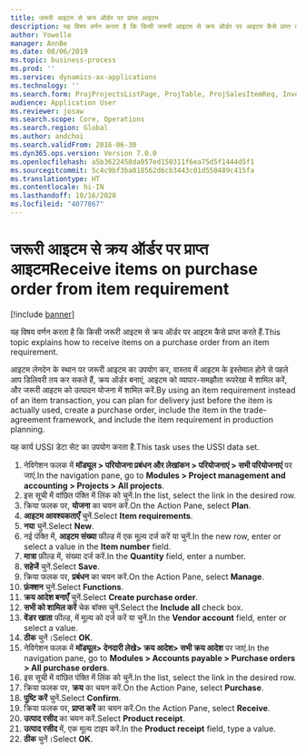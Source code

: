 ```yaml
---
title: जरूरी आइटम से क्रय ऑर्डर पर प्राप्त आइटम
description: यह विषय वर्णन करता है कि किसी जरूरी आइटम से क्रय ऑर्डर पर आइटम कैसे प्राप्त करते हैं.
author: Yowelle
manager: AnnBe
ms.date: 08/06/2019
ms.topic: business-process
ms.prod: ''
ms.service: dynamics-ax-applications
ms.technology: ''
ms.search.form: ProjProjectsListPage, ProjTable, ProjSalesItemReq, InventItemIdLookupSimple, PurchCreateFromSalesOrder, VendAccountItemLookup, PurchTable, PurchEditLines
audience: Application User
ms.reviewer: josaw
ms.search.scope: Core, Operations
ms.search.region: Global
ms.author: andchoi
ms.search.validFrom: 2016-06-30
ms.dyn365.ops.version: Version 7.0.0
ms.openlocfilehash: a5b3622458da957ed150311f6ea75d5f1444d5f1
ms.sourcegitcommit: 5c4c9bf3ba018562d6cb3443c01d550489c415fa
ms.translationtype: HT
ms.contentlocale: hi-IN
ms.lasthandoff: 10/16/2020
ms.locfileid: "4077867"
---
```

# <a name="receive-items-on-purchase-order-from-item-requirement"></a><span data-ttu-id="c57cf-103">जरूरी आइटम से क्रय ऑर्डर पर प्राप्त आइटम</span><span class="sxs-lookup"><span data-stu-id="c57cf-103">Receive items on purchase order from item requirement</span></span>

[!include [banner](../../includes/banner.md)]

<span data-ttu-id="c57cf-104">यह विषय वर्णन करता है कि किसी जरूरी आइटम से क्रय ऑर्डर पर आइटम कैसे प्राप्त करते हैं.</span><span class="sxs-lookup"><span data-stu-id="c57cf-104">This topic explains how to receive items on a purchase order from an item requirement.</span></span>

<span data-ttu-id="c57cf-105">आइटम लेनदेन के स्थान पर जरूरी आइटम का उपयोग कर, वास्तव में आइटम के इस्तेमाल होने से पहले आप डिलिवरी तय कर सकते हैं, क्रय ऑर्डर बनाएं, आइटम को व्यापार-समझौता रूपरेखा में शामिल करें, और जरूरी आइटम को उत्पादन योजना में शामिल करें.</span><span class="sxs-lookup"><span data-stu-id="c57cf-105">By using an item requirement instead of an item transaction, you can plan for delivery just before the item is actually used, create a purchase order, include the item in the trade-agreement framework, and include the item requirement in production planning.</span></span> 

<span data-ttu-id="c57cf-106">यह कार्य USSI डेटा सेट का उपयोग करता है.</span><span class="sxs-lookup"><span data-stu-id="c57cf-106">This task uses the USSI data set.</span></span>

1. <span data-ttu-id="c57cf-107">नेविगेशन फलक में **मॉड्यूल > परियोजना प्रबंधन और लेखांकन > परियोजनाएं > सभी परियोजनाएं** पर जाएं.</span><span class="sxs-lookup"><span data-stu-id="c57cf-107">In the navigation pane, go to **Modules > Project management and accounting > Projects > All projects**.</span></span>
2. <span data-ttu-id="c57cf-108">इस सूची में वांछित पंक्ति में लिंक को चुनें.</span><span class="sxs-lookup"><span data-stu-id="c57cf-108">In the list, select the link in the desired row.</span></span>
3. <span data-ttu-id="c57cf-109">क्रिया फलक पर, **योजना** का चयन करें.</span><span class="sxs-lookup"><span data-stu-id="c57cf-109">On the Action Pane, select **Plan**.</span></span>
4. <span data-ttu-id="c57cf-110">**आइटम आवश्यकताएँ** चुनें.</span><span class="sxs-lookup"><span data-stu-id="c57cf-110">Select **Item requirements**.</span></span>
5. <span data-ttu-id="c57cf-111">**नया** चुनें.</span><span class="sxs-lookup"><span data-stu-id="c57cf-111">Select **New**.</span></span>
6. <span data-ttu-id="c57cf-112">नई पंक्ति में, **आइटम संख्या** फील्ड में एक मूल्य दर्ज करें या चुनें.</span><span class="sxs-lookup"><span data-stu-id="c57cf-112">In the new row, enter or select a value in the **Item number** field.</span></span>
7. <span data-ttu-id="c57cf-113">**मात्रा** फ़ील्ड में, संख्या दर्ज करें.</span><span class="sxs-lookup"><span data-stu-id="c57cf-113">In the **Quantity** field, enter a number.</span></span>
8. <span data-ttu-id="c57cf-114">**सहेजें** चुनें.</span><span class="sxs-lookup"><span data-stu-id="c57cf-114">Select **Save**.</span></span>
9. <span data-ttu-id="c57cf-115">क्रिया फलक पर, **प्रबंधन** का चयन करें.</span><span class="sxs-lookup"><span data-stu-id="c57cf-115">On the Action Pane, select **Manage**.</span></span>
10. <span data-ttu-id="c57cf-116">**फ़ंक्शन** चुनें.</span><span class="sxs-lookup"><span data-stu-id="c57cf-116">Select **Functions**.</span></span>
11. <span data-ttu-id="c57cf-117">**क्रय आदेश बनाएँ** चुनें.</span><span class="sxs-lookup"><span data-stu-id="c57cf-117">Select **Create purchase order**.</span></span>
12. <span data-ttu-id="c57cf-118">**सभी को शामिल करें** चेक बॉक्स चुनें.</span><span class="sxs-lookup"><span data-stu-id="c57cf-118">Select the **Include all** check box.</span></span>
13. <span data-ttu-id="c57cf-119">**वेंडर खाता** फील्ड, में मूल्य को दर्ज करें या चुनें.</span><span class="sxs-lookup"><span data-stu-id="c57cf-119">In the **Vendor account** field, enter or select a value.</span></span>
14. <span data-ttu-id="c57cf-120">**ठीक** चुनें।</span><span class="sxs-lookup"><span data-stu-id="c57cf-120">Select **OK**.</span></span>
15. <span data-ttu-id="c57cf-121">नेविगेशन फलक में **मॉड्यूल> देनदारी लेखे> क्रय आदेश> सभी क्रय आदेश** पर जाएं.</span><span class="sxs-lookup"><span data-stu-id="c57cf-121">In the navigation pane, go to **Modules > Accounts payable > Purchase orders > All purchase orders**.</span></span>
16. <span data-ttu-id="c57cf-122">इस सूची में वांछित पंक्ति में लिंक को चुनें.</span><span class="sxs-lookup"><span data-stu-id="c57cf-122">In the list, select the link in the desired row.</span></span>
17. <span data-ttu-id="c57cf-123">क्रिया फलक पर, **क्रय** का चयन करें.</span><span class="sxs-lookup"><span data-stu-id="c57cf-123">On the Action Pane, select **Purchase**.</span></span>
18. <span data-ttu-id="c57cf-124">**पुष्टि करें** चुनें.</span><span class="sxs-lookup"><span data-stu-id="c57cf-124">Select **Confirm**.</span></span>
19. <span data-ttu-id="c57cf-125">क्रिया फलक पर, **प्राप्त करें** का चयन करें.</span><span class="sxs-lookup"><span data-stu-id="c57cf-125">On the Action Pane, select **Receive**.</span></span>
20. <span data-ttu-id="c57cf-126">**उत्पाद रसीद** का चयन करें.</span><span class="sxs-lookup"><span data-stu-id="c57cf-126">Select **Product receipt**.</span></span>
21. <span data-ttu-id="c57cf-127">**उत्पाद रसीद** में, एक मूल्य टाइप करें.</span><span class="sxs-lookup"><span data-stu-id="c57cf-127">In the **Product receipt** field, type a value.</span></span>
22. <span data-ttu-id="c57cf-128">**ठीक** चुनें।</span><span class="sxs-lookup"><span data-stu-id="c57cf-128">Select **OK**.</span></span>

